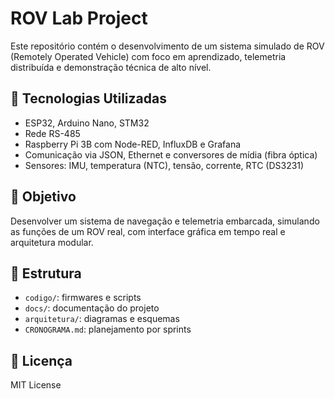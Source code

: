 # ROV Lab Project

Este repositório contém o desenvolvimento de um sistema simulado de ROV (Remotely Operated Vehicle) com foco em aprendizado, telemetria distribuída e demonstração técnica de alto nível.

## 🔧 Tecnologias Utilizadas
- ESP32, Arduino Nano, STM32
- Rede RS-485
- Raspberry Pi 3B com Node-RED, InfluxDB e Grafana
- Comunicação via JSON, Ethernet e conversores de mídia (fibra óptica)
- Sensores: IMU, temperatura (NTC), tensão, corrente, RTC (DS3231)

## 🎯 Objetivo
Desenvolver um sistema de navegação e telemetria embarcada, simulando as funções de um ROV real, com interface gráfica em tempo real e arquitetura modular.

## 📁 Estrutura
- `codigo/`: firmwares e scripts
- `docs/`: documentação do projeto
- `arquitetura/`: diagramas e esquemas
- `CRONOGRAMA.md`: planejamento por sprints

## 📜 Licença
MIT License
